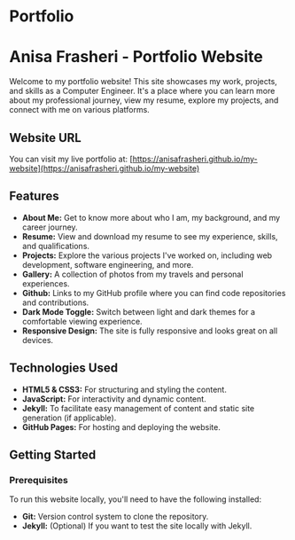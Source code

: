 # Portfolio
# Anisa Frasheri - Portfolio Website

Welcome to my portfolio website! This site showcases my work, projects, and skills as a Computer Engineer. It's a place where you can learn more about my professional journey, view my resume, explore my projects, and connect with me on various platforms.

## Website URL
You can visit my live portfolio at:
[https://anisafrasheri.github.io/my-website](https://anisafrasheri.github.io/my-website)

## Features

- **About Me:** Get to know more about who I am, my background, and my career journey.
- **Resume:** View and download my resume to see my experience, skills, and qualifications.
- **Projects:** Explore the various projects I've worked on, including web development, software engineering, and more.
- **Gallery:** A collection of photos from my travels and personal experiences.
- **Github:** Links to my GitHub profile where you can find code repositories and contributions.
- **Dark Mode Toggle:** Switch between light and dark themes for a comfortable viewing experience.
- **Responsive Design:** The site is fully responsive and looks great on all devices.

## Technologies Used

- **HTML5 & CSS3:** For structuring and styling the content.
- **JavaScript:** For interactivity and dynamic content.
- **Jekyll:** To facilitate easy management of content and static site generation (if applicable).
- **GitHub Pages:** For hosting and deploying the website.

## Getting Started

### Prerequisites
To run this website locally, you'll need to have the following installed:

- **Git:** Version control system to clone the repository.
- **Jekyll:** (Optional) If you want to test the site locally with Jekyll.
